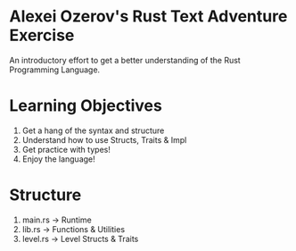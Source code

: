 # Alexei Ozerov's Rust Text Adventure Exercise
An introductory effort to get a better understanding of the Rust Programming Language.

# Learning Objectives
1. Get a hang of the syntax and structure
2. Understand how to use Structs, Traits & Impl
3. Get practice with types!
4. Enjoy the language!

# Structure
1. main.rs  -> Runtime
2. lib.rs   -> Functions & Utilities
3. level.rs -> Level Structs & Traits
